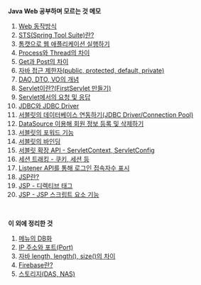 **Java Web 공부하며 모르는 것 메모**

1. [Web 동작방식](./WEB.md)
2. [STS(Spring Tool Suite)란?](./STS.md)
3. [톰캣으로 웹 애플리케이션 실행하기](./WEB_app.md)
4. [Process와 Thread의 차이](./thread.md)
5. [Get과 Post의 차이](./GETPOST.md)
6. [자바 접근 제한자(public, protected, default, private)](./java.md)
7. [DAO, DTO, VO의 개념](./DAO.md)
8. [Servlet이란?(FirstServlet 만들기)](./servlet.md)
9. [Servlet에서의 요청 및 응답](./servlet_request.md)
10. [JDBC와 JDBC Driver](./jdbc.md)
11. [서블릿의 데이터베이스 연동하기(JDBC Driver/Connection Pool)](./servlet_database.md)
12. [DataSource 이용해 회원 정보 등록 및 삭제하기](./datasource.md)
13. [서블릿의 포워드 기능](./forwarding.md)
14. [서블릿의 바인딩](./binding.md)
15. [서블릿 확장 API - ServletContext, ServletConfig](./servlet-context.md)
16. [세션 트래킹 - 쿠키, 세션 등](./session.md)
17. [Listener API를 통해 로그인 접속자수 표시](./listenerAPI.md)
18. [JSP란?](./jsp.md)
19. [JSP - 디렉티브 태그](./directive-tag.md)
20. [JSP - JSP 스크립트 요소 기능](./scripting_element.md)

<br>

**이 외에 정리한 것**

1. [메뉴의 DB화](./menu.md)
1. [IP 주소와 포트(Port)](./ip.md)
1. [자바 length, length(), size()의 차이](./length.md)
1. [Firebase란?](./firebase.md)
1. [스토리지(DAS, NAS)](./nasdas.md)
